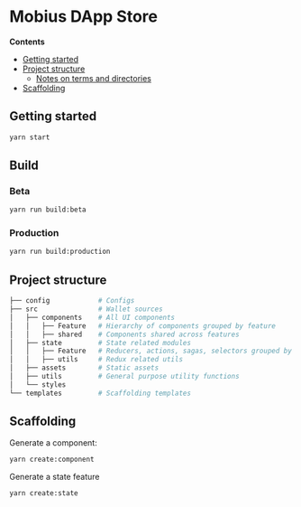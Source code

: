 # Mobius DApp Store

<!-- START doctoc generated TOC please keep comment here to allow auto update -->
<!-- DON'T EDIT THIS SECTION, INSTEAD RE-RUN doctoc TO UPDATE -->
**Contents**

  - [Getting started](#getting-started)
  - [Project structure](#project-structure)
    - [Notes on terms and directories](#notes-on-terms-and-directories)
  - [Scaffolding](#scaffolding)

<!-- END doctoc generated TOC please keep comment here to allow auto update -->

## Getting started

```sh
yarn start
```

## Build

### Beta

```sh
yarn run build:beta
```

### Production

```sh
yarn run build:production
```

## Project structure

```sh
├── config            # Configs
├── src               # Wallet sources
│   ├── components    # All UI components
│   │   ├── Feature   # Hierarchy of components grouped by feature
│   │   ├── shared    # Components shared across features
│   ├── state         # State related modules
│   │   ├── Feature   # Reducers, actions, sagas, selectors grouped by feature
│   │   ├── utils     # Redux related utils
│   ├── assets        # Static assets
│   ├── utils         # General purpose utility functions
│   └── styles
└── templates         # Scaffolding templates
```

## Scaffolding

Generate a component:

```sh
yarn create:component
```

Generate a state feature

```sh
yarn create:state
```
